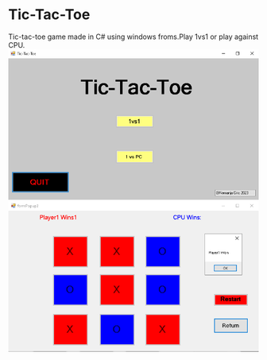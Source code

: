 # Tic-Tac-Toe
Tic-tac-toe game made in C# using windows froms.Play 1vs1 or play against CPU. <br>
![MainMenu](Tic-Tac-Toe/mainmenu.png) <br>
![1vsCPU](Tic-Tac-Toe/1vscpu.png)<br>
